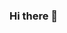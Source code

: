 ### Hi there 👋

<!--
**santvasu/santvasu** is a ✨ _special_ ✨ repository because its `README.md` (this file) appears on your GitHub profile.

Here are some ideas to get you started:

- 🔭 I’m currently working on aaaa
- 🌱 I’m currently learning bbbb
- 👯 I’m looking to collaborate on cccc
- 🤔 I’m looking for help with dddd
- 💬 Ask me about eee
- 📫 How to reach me: ...
- 😄 Pronouns: ...
- ⚡ Fun fact: ...
-->
